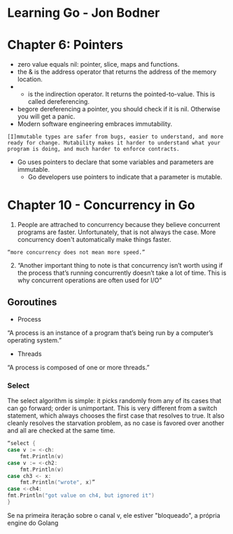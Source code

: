 # Learning Go - Jon Bodner

# Chapter 6: Pointers

- zero value equals nil: pointer, slice, maps and functions.
- the & is the address operator that returns the address of the memory location.
- * is the indirection operator. It returns the pointed-to-value. This is called dereferencing.
- begore dereferencing a pointer, you should check if it is nil. Otherwise you will get a panic.
- Modern software engineering embraces immutability.
```
[I]mmutable types are safer from bugs, easier to understand, and more ready for change. Mutability makes it harder to understand what your program is doing, and much harder to enforce contracts.
```

- Go uses pointers to declare that some variables and parameters are immutable.
    - Go developers use pointers to indicate that a parameter is mutable.

# Chapter 10 - Concurrency in Go

1) People are attrached to concurrency because they believe concurrent programs are faster. Unfortunately, that is not always the case. More concurrency doen't automatically make things faster.

```
“more concurrency does not mean more speed.”
```

2) “Another important thing to note is that concurrency isn’t worth using if the process that’s running concurrently doesn’t take a lot of time. This is why concurrent operations are often used for I/O”

## Goroutines

- Process

“A process is an instance of a program that’s being run by a computer’s operating system.”

- Threads

“A process is composed of one or more threads.”

### Select

The select algorithm is simple: it picks randomly from any of its cases that can go forward; order is unimportant. This is very different from a switch statement, which always chooses the first case that resolves to true. It also cleanly resolves the starvation problem, as no case is favored over another and all are checked at the same time.


```Go
“select {
case v := <-ch:
    fmt.Println(v)
case v := <-ch2:
    fmt.Println(v)
case ch3 <- x:
    fmt.Println("wrote", x)”
case <-ch4:
fmt.Println("got value on ch4, but ignored it")
}
```

Se na primeira iteração sobre o canal v, ele estiver "bloqueado", a própria engine do Golang
